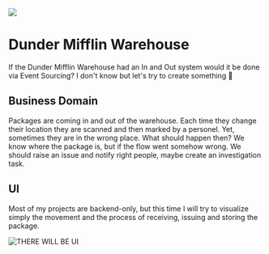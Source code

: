 ![](https://upload.wikimedia.org/wikipedia/commons/9/9c/Dunder_Mifflin%2C_Inc.svg)

# Dunder Mifflin Warehouse

If the Dunder Mifflin Warehouse had an In and Out system would it be done via Event Sourcing? I don't know but let's try to create something 🤣

## Business Domain

Packages are coming in and out of the warehouse. Each time they change their location they are scanned and then marked by a personel.
Yet, sometimes they are in the wrong place. What should happen then? We know where the package is, but if the flow went somehow wrong.
We should raise an issue and notify right people, maybe create an investigation task.

## UI

Most of my projects are backend-only, but this time I will try to visualize simply the movement and the process of receiving, issuing and storing the package.

![THERE WILL BE UI]()
